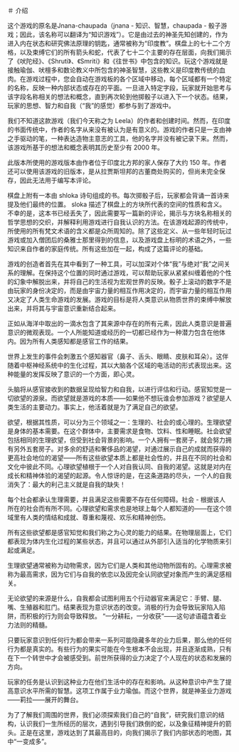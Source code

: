 ＃ 介绍

这个游戏的原名是Jnana-chaupada（jnana - 知识、智慧，chaupada - 骰子游戏；因此，该名称可以翻译为“知识游戏”）。它是由过去的神圣先知创建的，作为进入内在状态和研究佛法原理的钥匙，通常被称为“印度教”。棋盘上的七十二个方格，以及束缚它们的所有箭头和蛇，代表了七十二个主要的存在层面，向我们揭示了《吠陀经》、《Shruti》、《Smriti》和《往世书》中包含的知识。玩这个游戏就是接触瑜伽、吠檀多和数论教义中所包含的神圣智慧，这些教义是印度教传统的血肉。在游戏过程中，您会自动在游戏板的各个区域中移动，每个区域都有一个特定的名称，反映一种内部状态或存在的平面。一旦进入特定字段，玩家就开始思考与该字段名称相关的想法和概念，直到再次轮到他掷骰子以进入下一个状态。结果，玩家的思想、智力和自我（“我”的感觉）都参与到了游戏中。

我们不知道这款游戏（我们今天称之为 Leela）的作者和创建时间。然而，在印度的书面传统中，作者的名字从来没有被认为是有意义的。游戏的作者只是一支由神之手驱动的笔，一种表达造物主意志的工具，他的名字并没有被记录下来。然而，该游戏所基于的想法和概念表明其历史至少有 2000 年。

此版本所使用的游戏版本由作者位于印度北方邦的家人保存了大约 150 年。作者还可以使用该游戏的旧版本，是从拉贾斯坦邦的古董商处购买的，但尚未完全保存，因此无法用于编写本评论。

棋盘上附有一本由 shloka 诗句组成的书。每次掷骰子后，玩家都会背诵一首诗来提及他们最终的位置。 sloka 描述了棋盘上的方块所代表的空间的性质和含义。不幸的是，这本书已经丢失了，因此需要写一篇新的评论，揭示与方块名称相关的哲学思想的交织，并解释利用游戏进行自我认识的方法。在该游戏起源的传统中，所使用的所有梵文术语的含义都是众所周知的。除了这些定义、从一些年轻时玩过游戏或加入僧团后的桑雅士那里得到的信息，以及游戏盘上标明的术语之外，一些知识来自作者的家庭传统。所有这些加在一起，构成了这篇评论的基础。

游戏的创造者首先在其中看到了一种工具，可以加深对个体“我”与绝对“我”之间关系的理解。在保持这个位置的同时通过游戏，可以帮助玩家从紧紧纠缠着他的个性的幻象中解脱出来，并将自己的生活视为宏观世界的反映。骰子上滚动的数字不是由玩家的身份决定的，而是由宇宙力量的相互作用决定的，而宇宙力量的相互作用又决定了人类生命游戏的发展。游戏的目标是将人类意识从物质世界的束缚中解放出来，并将其与宇宙意识重新结合起来。

正如从海洋中取出的一滴水包含了其来源中存在的所有元素，因此人类意识是普遍意识的微观表现。一个人所能知道或经历的一切都已经作为一种潜力包含在他体内。因为所有人类感知都是感官工作的结果。

世界上发生的事件会刺激五个感知器官（鼻子、舌头、眼睛、皮肤和耳朵）。这伴随着中枢神经系统中的生化过程，其以大脑各个区域的电活动的形式表现出来。这种能量的发挥反映了意识的一个方面，即心灵。

头脑将从感官接收到的数据呈现给智力和自我，以进行评估和行动。感官知觉是一切欲望的源泉。而欲望就是游戏的本质——如果他不想玩谁会参加游戏？欲望是人类生活的主要动力。事实上，他活着就是为了满足自己的欲望。

欲望，根据其性质，可以分为三个领域之一：生理的、社会的或心理的。生理欲望是身体的基本需要。在这个群体中，主要需求是食物、饮料、性和睡眠。社会欲望包括相同的生理欲望，但受到社会背景的影响。一个人拥有一套房子，就会努力拥有另外五套房子。对多余的舒适和奢侈品的渴望，对通过展示自己的成就而获得的更高社会地位的渴望——所有这些欲望本质上都是社会性的，并且在不同的社会和文化中彼此不同。心理欲望植根于一个人对自我认同、自我的渴望。这就是对内在成长和精神体验的渴望的起源。令人惊讶的是，在这条道路的尽头，一个人的自我消失了：最大的利己主义就是自我的缺失！

每个社会都承认生理需要，并且满足这些需要不存在任何障碍。社会 - 根据该人所在的社会而有所不同。心理欲望和需求也是地球上每个人都知道的——在这个领域里有人类的情结和成就、尊重和蔑视、欢乐和精神创伤。

所有这些欲望都是感官知觉和我们称之为心灵的能力的结果。在物理层面上，它们都表现为体内生化过程的某些状态，并且可以通过从外部引入适当的化学物质来引起或满足。

生理欲望通常被称为动物需求，因为它们是人类和其他动物所固有的。心理需求被称为最高需求，因为它们与自我的依恋以及因完全认同欲望对象而产生的满足感相关。

无论欲望的来源是什么，自我都会试图利用五个行动器官来满足它：手臂、腿、嘴、生殖器和肛门。结果表现为意识状态的改变。消极的行为会导致玩家陷入陷阱，而积极的行为则会导致释放。 “一分耕耘，一分收获”——这句谚语蕴含着业力法则的精髓。

只要玩家意识到任何行为都会带来一系列可能隐藏多年的业力后果，那么他的任何行为都是真实的。有些行为的果实可能在今生根本不会出现，并且逐渐成熟，只有在下一个转世中才会被感受到。前世所获得的业力决定了个人现在的状态和发展的方向。

玩家的任务是认识到这种业力在他们生活中的存在和影响。从这种意识中产生了提高意识水平所需的智慧。这项工作属于业力瑜伽。而这个世界，就是神圣业力游戏——莉拉——展开的舞台。

为了了解我们周围的世界，我们必须探索我们自己的“自我”，研究我们意识的结构，认识我们一生所经历的层次，遇到引导我们跌倒的蛇，以及象征精神提升的箭头。正是在这里，游戏达到了其最高目的，向我们揭示了我们内部状态的地图，其中“一变成多”。
